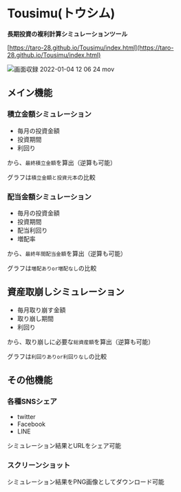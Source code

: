 # Tousimu(トウシム)

**長期投資の複利計算シミュレーションツール**

[https://taro-28.github.io/Tousimu/index.html](https://taro-28.github.io/Tousimu/index.html)

![画面収録 2022-01-04 12 06 24 mov](https://user-images.githubusercontent.com/66539019/148004455-f8f2b90b-4a61-4763-8569-394131793ee2.gif)

## メイン機能

### 積立金額シミュレーション

- 毎月の投資金額
- 投資期間
- 利回り

から、`最終積立金額`を算出（逆算も可能）

グラフは`積立金額と投資元本`の比較

### 配当金額シミュレーション

- 毎月の投資金額
- 投資期間
- 配当利回り
- 増配率

から、`最終年間配当金額`を算出（逆算も可能）

グラフは`増配ありor増配なし`の比較

## 資産取崩しシミュレーション

- 毎月取り崩す金額
- 取り崩し期間
- 利回り

から、取り崩しに必要な`総資産額`を算出（逆算も可能）

グラフは`利回りありor利回りなし`の比較

## その他機能

### 各種SNSシェア

- twitter
- Facebook
- LINE

シミュレーション結果とURLをシェア可能

### スクリーンショット

シミュレーション結果をPNG画像としてダウンロード可能
